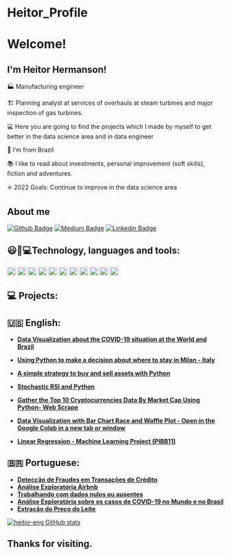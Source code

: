 # Heitor_Profile
# Welcome!

## I'm Heitor Hermanson!

:factory: Manufacturing engineer 

🏗️ Planning analyst at services of overhauls at steam turbines and major inspection of gas turbines.

:computer: Here you are going to find the projects which I made by myself to get better in the data science area and in data engineer

:house_with_garden: I’m from Brazil

📚 I like to read about investments, personal improvement (soft skills), fiction and adventures. 

✳️ 2022 Goals: Continue to improve in the data science area

## About me

[![Github Badge](https://img.shields.io/badge/-Github-000?style=flat-square&logo=Github&logoColor=white&link=https://github.com/heitor-eng)](https://github.com/heitor-eng) [![Medium Badge](https://img.shields.io/badge/Medium-12100E?style=for-the-badge&logo=medium&logoColor=white&link=https://heitorhermanson.medium.com/)](https://heitorhermanson.medium.com/) [![Linkedin Badge](https://img.shields.io/badge/-LinkedIn-blue?style=flat-square&logo=Linkedin&logoColor=white&link=https://www.linkedin.com/in/heitor-campos-02770734/)](https://www.linkedin.com/in/heitor-campos-02770734/)

## 😃:rocket:💻Technology, languages and tools:
<img height ="20" src = "https://img.shields.io/badge/Python-FFD43B?style=for-the-badge&logo=python&logoColor=darkgreen"> <img height ="20" src ="https://img.shields.io/badge/Numpy-777BB4?style=for-the-badge&logo=numpy&logoColor=white"> <img height ="20" src ="https://img.shields.io/badge/Pandas-2C2D72?style=for-the-badge&logo=pandas&logoColor=white"> <img height ="20" src="https://img.shields.io/badge/scikit_learn-F7931E?style=for-the-badge&logo=scikit-learn&logoColor=white">
<img height ="20" src = "https://img.shields.io/badge/PowerBI-F2C811?style=for-the-badge&logo=Power%20BI&logoColor=white"> <img height ="20" src ="https://img.shields.io/badge/Jupyter-F37626.svg?&style=for-the-badge&logo=Jupyter&logoColor=white"> <img height ="20" src= "https://img.shields.io/badge/Colab-F9AB00?style=for-the-badge&logo=googlecolab&color=525252"> <img height= "20" src= "https://img.shields.io/badge/pycharm-143?style=for-the-badge&logo=pycharm&logoColor=black&color=black&labelColor=green"> <img height ="20" src= "https://img.shields.io/badge/Microsoft_Excel-217346?style=for-the-badge&logo=microsoft-excel&logoColor=white"> <img height ="20" src= "https://img.shields.io/badge/Microsoft_Word-2B579A?style=for-the-badge&logo=microsoft-word&logoColor=white"> 
<img height ="20" src = "https://img.shields.io/badge/Microsoft_Office-D83B01?style=for-the-badge&logo=microsoft-office&logoColor=white">

## :computer: Projects:

##  🇺🇸 English:
* **[Data Visualization about the COVID-19 situation at the World and Brazil](https://github.com/heitor-eng/H_Data_Science/blob/master/Data_Science_Projeto_2_Covid19_.ipynb)**
* **[Using Python to make a decision about where to stay in Milan - Italy](https://github.com/heitor-eng/H_Data_Science/blob/master/Milan_Airbnb_Project.ipynb)**
* **[A simple strategy to buy and sell assets with Python](https://github.com/heitor-eng/H_Data_Science/blob/master/A_simple_strategy_to_buy_and_sell_assets_with_SMA.ipynb)**
* **[Stochastic RSI and Python](https://github.com/heitor-eng/H_Data_Science/blob/master/RSI_Estoc%C3%A1stico.ipynb)**
* **[Gather the Top 10 Cryptocurrencies Data By Market Cap Using Python- Web Scrape](https://github.com/heitor-eng/H_Data_Science/blob/master/Web_Scraping_Using_Python.ipynb)**
* **[Data Visualization with Bar Chart Race and Waffle Plot - Open in the Google Colab in a new tab or window](https://github.com/heitor-eng/H_Data_Science/blob/master/Paper_Bar_Chart_Race_Cereais_and_PyWaffle.ipynb)**

* **[Linear Regression - Machine Learning Project (PIBB11)](https://github.com/heitor-eng/H_Data_Science/blob/master/Machine_Learning_Project_PIBB11.ipynb)**

## :brazil: Portuguese:
* **[Detecção de Fraudes em Transações de Crédito](https://github.com/heitor-eng/H_Data_Science/blob/master/ML_Detec%C3%A7%C3%A3o_de_Fraude_em_Cart%C3%B5es_de_Cr%C3%A9ditos.ipynb)**
* **[Análise Exploratória Airbnb](https://github.com/heitor-eng/H_data_science/blob/master/An%C3%A1lise_dos_Dados_do_Airbnb_Cidade_Rio_de_Janeiro.ipynb)**
* **[Trabalhando com dados nulos ou ausentes](https://github.com/heitor-eng/H_data_science/blob/master/Estudo_de_dados_sobre_a_Viol%C3%AAncia_no_Rio_de_Janeiro.ipynb)**
* **[Análise Exploratória sobre os casos de COVID-19 no Mundo e no Brasil](https://github.com/heitor-eng/H_Data_Science/blob/master/Brasil_Covid_19_Projeto.ipynb)**
* **[Extração do Preço do Leite](https://github.com/heitor-eng/H_Data_Science/blob/master/Web_Scraping_da_cota%C3%A7%C3%A3o_do_Leite.ipynb)**

[![heitor-eng GitHub stats](https://github-readme-stats.vercel.app/api?username=heitor-eng&show_icons=true&theme=tokyonight)](https://github.com/heitor-eng/github-readme-stats)


## Thanks for visiting.

